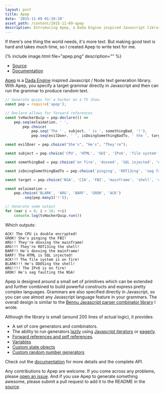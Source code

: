```yaml
---
layout: post
title: Apep
date: '2015-11-09 01:39:20'
asset_path: /content/2015-11-09-apep
description: Introducing Apep, a Dada Engine inspired Javascript library for generating text from a grammar.
---
```

If there's one thing the world needs, it's more text. But making good text is hard and takes much time, so I created Apep to write text for me.

{% include image.html file="apep.png" description="" %}
 
* [Source][src]
* [Documentation][docs]

[Apep][src] is a [Dada Engine][dada] inspired Javascript / Node text generation library. With Apep, you specify a target grammar directly in Javascript and then can run the grammar to produce random text.
 
```js
// Generate quips for a hacker on a TV show.
const pep = require('apep');

// Declare allows for forward references
const tvHackerQuip = pep.declare(() =>
    pep.seq(exlaimation, ' ',
        pep.choice(
            pep.seq('The ' , subject, ' is ', somethingBad, '!'),
            pep.seq(evilDoer, ' ', isDoingSomethingBadTo, ' the ', target, '!'))));

const evilDoer = pep.choice("She's", "He's", "They're");

const subject = pep.choice('CPU', 'HTML', 'GUI', 'IPv6', 'file system', 'ACL');

const somethingBad = pep.choice('on fire', 'doxxed', 'SQL injected', 'double encrypted');

const isDoingSomethingBadTo = pep.choice('pinging', 'ROT13ing', 'seg faulting', 'doxxing', 'DDOSing');

const target = pep.choice('NSA', 'CIA', 'FBI', 'mainframe', 'shell', 'cloud');

const exlaimation =
    pep.choice('BLARK', 'ARG', 'BARF', 'GROK', 'ACK')
        .seq(pep.many1('!'));

// Generate some output
for (var i = 0; i < 10; ++i)
    console.log(tvHackerQuip.run())
```

Which outputs:

```
ACK! The CPU is double encrypted!
GROK! She's pinging the FBI!
ARG!! They're doxxing the mainframe!
ARG!!! They're ROT13ing the shell!
BARF!! He's doxxing the mainframe!
BARF! The HTML is SQL injected!
ACK!!! The file system is on fire!
BLARK!!! He's DDOSing the shell!
ARG!!!! The IPv6 is on fire!
GROK! He's seg faulting the NSA!
``` 

Apep is designed around a small set of primitives which can be extended and further combined to build powerful constructs and express pretty complex languages. Grammars are also specified directly in Javascript, so you can use almost any Javascript language feature in your grammars. The overall design is similar to the [Bennu Javascript parser combinator library][bennu] I wrote. 

Although the library is small (around 200 lines of actual logic), it provides:

* A set of core generators and combinators.
* The ability to run generators [lazily](https://github.com/mattbierner/apep/wiki/API#beging-ud-random--mathrandom) using [Javascript iterators](https://developer.mozilla.org/en-US/docs/Web/JavaScript/Guide/Iterators_and_Generators) or [eagerly](https://github.com/mattbierner/apep/wiki/API#rung-ud-random--mathrandom).
* [Forward references and self references](https://github.com/mattbierner/apep/wiki/API#declaration).
* [Variables](https://github.com/mattbierner/apep/wiki/Variables) 
* [Custom state objects](https://github.com/mattbierner/apep/wiki/User-data) 
* [Custom random number generators](https://github.com/mattbierner/apep/wiki/Custom-random) 

Check out the [documentation][docs] for more details and the complete API.

Any contributions to Apep are welcome. If you come across any problems, please [open an issue](https://github.com/mattbierner/apep/issues). And if you use Apep to generate something awesome, please submit a pull request to add it to the README in the [source][src].


[src]: https://github.com/mattbierner/apep
[issues]: https://github.com/mattbierner/apep/issues
[docs]: https://github.com/mattbierner/apep/wiki
[bennu]: http://bennu-js.com/

[dada]: http://dev.null.org/dadaengine/